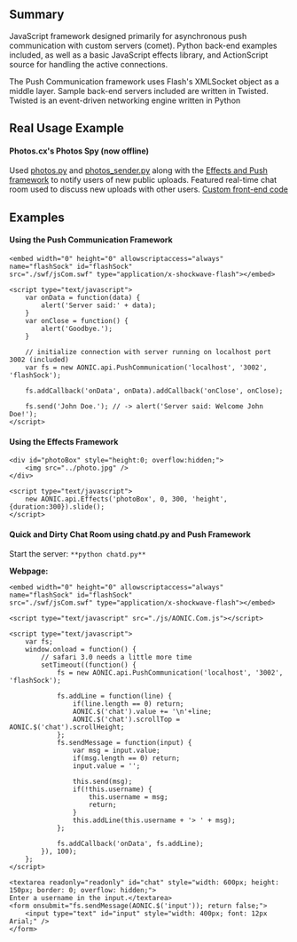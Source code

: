 ## Summary

JavaScript framework designed primarily for asynchronous push communication with custom servers (comet). Python back-end examples included, as well as a basic JavaScript effects library, and ActionScript source for handling the active connections.

The Push Communication framework uses Flash's XMLSocket object as a middle layer. Sample back-end servers included are written in Twisted. Twisted is an event-driven networking engine written in Python

## Real Usage Example

#### Photos.cx's Photos Spy (now offline)

Used [photos.py](https://github.com/aonic/aonicjs/blob/master/python/photos.py) and [photos_sender.py](https://github.com/aonic/aonicjs/blob/master/python/photos_sender.py) along with the [Effects and Push framework](https://github.com/aonic/aonicjs/blob/master/js/AONIC.Com.js) to notify users of new public uploads. Featured real-time chat room used to discuss new uploads with other users. [Custom front-end code](https://github.com/aonic/aonicjs/blob/master/examples/photoscx-recent.html)

## Examples

#### Using the Push Communication Framework

	<embed width="0" height="0" allowscriptaccess="always" name="flashSock" id="flashSock" 
	src="./swf/jsCom.swf" type="application/x-shockwave-flash"></embed>

	<script type="text/javascript">
		var onData = function(data) {
		    alert('Server said:' + data);
		}
		var onClose = function() {
		    alert('Goodbye.');
		}

		// initialize connection with server running on localhost port 3002 (included)
		var fs = new AONIC.api.PushCommunication('localhost', '3002', 'flashSock');

		fs.addCallback('onData', onData).addCallback('onClose', onClose);

		fs.send('John Doe.'); // -> alert('Server said: Welcome John Doe!');
	</script>

#### Using the Effects Framework

	<div id="photoBox" style="height:0; overflow:hidden;">
		<img src="../photo.jpg" />
	</div>

	<script type="text/javascript">
		new AONIC.api.Effects('photoBox', 0, 300, 'height', {duration:300}).slide();
	</script>

#### Quick and Dirty Chat Room using chatd.py and Push Framework

Start the server: `**python chatd.py**`

**Webpage:**

	<embed width="0" height="0" allowscriptaccess="always" name="flashSock" id="flashSock" 
	src="./swf/jsCom.swf" type="application/x-shockwave-flash"></embed>

	<script type="text/javascript" src="./js/AONIC.Com.js"></script>

	<script type="text/javascript">
		var fs;
		window.onload = function() {
		    // safari 3.0 needs a little more time
		    setTimeout((function() {
		        fs = new AONIC.api.PushCommunication('localhost', '3002', 'flashSock');
		    
		        fs.addLine = function(line) {
		            if(line.length == 0) return;
		            AONIC.$('chat').value += '\n'+line;
		            AONIC.$('chat').scrollTop = AONIC.$('chat').scrollHeight;
		        };
		        fs.sendMessage = function(input) {
		            var msg = input.value;
		            if(msg.length == 0) return;
		            input.value = '';
		    
		            this.send(msg);
		            if(!this.username) {
		                this.username = msg;
		                return;
		            }
		            this.addLine(this.username + '> ' + msg);
		        };
		    
		        fs.addCallback('onData', fs.addLine);
		    }), 100);
		};
	</script>

	<textarea readonly="readonly" id="chat" style="width: 600px; height: 150px; border: 0; overflow: hidden;">
	Enter a username in the input.</textarea>
	<form onsubmit="fs.sendMessage(AONIC.$('input')); return false;">
		<input type="text" id="input" style="width: 400px; font: 12px Arial;" />
	</form>

